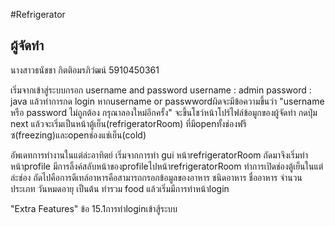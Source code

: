 #Refrigerator

## ผู้จัดทำ
นางสาวธนัชชา กิตติอมรภิวํฒน์
5910450361

เริ่มจากเข้าสู่ระบบกรอก username and password
username : admin
password : java
แล้วทำการกด login หากusername or passwwordผิดจะมีข้อความขึ้นว่า 
"username หรือ password ไม่ถูกต้อง กรุณาลองใหม่อีกครั้ง"
จะขึ้นโชว์หน้าโปร์ไฟล์ข้อมูกของผู้จัดทำ กดปุ่ม next แล้วจะเริ่มเป็นหน้าตู้เย็น(refrigeratorRoom) 
ที่มีopenทั้งช่องฟรีซ(freezing)และopenช่องแช่เย็น(cold)

อัพเดทการทำงานในแต่ล่ะอาทิตย์
 เริ่มจากการทำ gui หน้าrefrigeratorRoom ถัดมาจึงเริ่มทำ หน้าprofile มีการลิ้งค์สลับหน้าของprofileไปหน้าrefrigeratorRoom
 ทำการเปิดช่องตู้เย็นในแต่ล่ะช่อง ถัดไปคือการดีเทล์อาหารคือสามารถกรอกข้อมูลของอาหาร ชนิดอาหาร ชื่ออาหาร จำนวน ประเภท วันหมดอายุ เป็นต้น
 ทำรวม food แล้วเริ่มมีการทำหน้าlogin
 
"Extra Features"
ข้อ 15.1การทำloginเข้าสู้ระบบ



